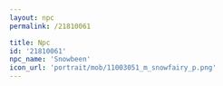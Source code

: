 ```yaml
---
layout: npc
permalink: /21810061

title: Npc
id: '21810061'
npc_name: 'Snowbeen'
icon_url: 'portrait/mob/11003051_m_snowfairy_p.png'
---
```

